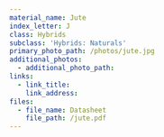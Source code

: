 ```yaml
---
material_name: Jute
index_letter: J
class: Hybrids
subclass: 'Hybrids: Naturals'
primary_photo_path: /photos/jute.jpg
additional_photos:
  - additional_photo_path:
links:
  - link_title:
    link_address:
files:
  - file_name: Datasheet
    file_path: /jute.pdf
---
```



